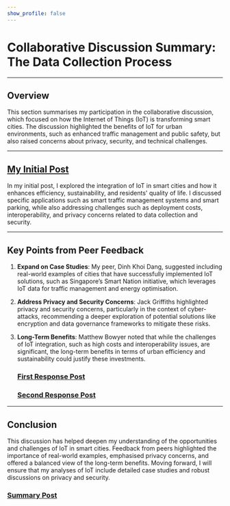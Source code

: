 ```yaml
---
show_profile: false
---
```


# Collaborative Discussion Summary: The Data Collection Process

---

## Overview
This section summarises my participation in the collaborative discussion, which focused on how the Internet of Things (IoT) is transforming smart cities. The discussion highlighted the benefits of IoT for urban environments, such as enhanced traffic management and public safety, but also raised concerns about privacy, security, and technical challenges.

---

## [My Initial Post](../Collaborative_Discussion_1/Posts/initial-post.md)

In my initial post, I explored the integration of IoT in smart cities and how it enhances efficiency, sustainability, and residents' quality of life. I discussed specific applications such as smart traffic management systems and smart parking, while also addressing challenges such as deployment costs, interoperability, and privacy concerns related to data collection and security.

---

## Key Points from Peer Feedback
1. **Expand on Case Studies**: My peer, Dinh Khoi Dang, suggested including real-world examples of cities that have successfully implemented IoT solutions, such as Singapore’s Smart Nation initiative, which leverages IoT data for traffic management and energy optimisation.

2. **Address Privacy and Security Concerns**: Jack Griffiths highlighted privacy and security concerns, particularly in the context of cyber-attacks, recommending a deeper exploration of potential solutions like encryption and data governance frameworks to mitigate these risks.

3. **Long-Term Benefits**: Matthew Bowyer noted that while the challenges of IoT integration, such as high costs and interoperability issues, are significant, the long-term benefits in terms of urban efficiency and sustainability could justify these investments.

   ### [First Response Post](../Collaborative_Discussion_1/Posts/peer-response1.md)

   ### [Second Response Post](../Collaborative_Discussion_1/Posts/peer-response2.md)

---

## Conclusion
This discussion has helped deepen my understanding of the opportunities and challenges of IoT in smart cities. Feedback from peers highlighted the importance of real-world examples, emphasised privacy concerns, and offered a balanced view of the long-term benefits. Moving forward, I will ensure that my analyses of IoT include detailed case studies and robust discussions on privacy and security.

### [Summary Post](../Collaborative_Discussion_1/Posts/summary-post.md)
